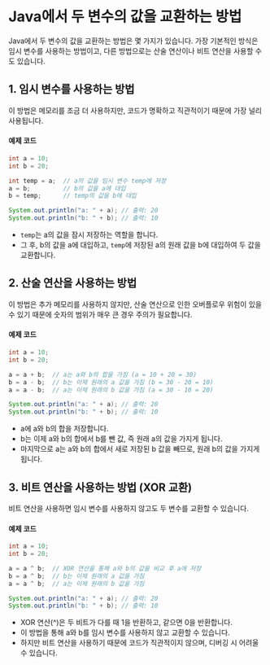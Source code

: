 # Java에서 두 변수의 값을 교환하는 방법

Java에서 두 변수의 값을 교환하는 방법은 몇 가지가 있습니다. 가장 기본적인 방식은 임시 변수를 사용하는 방법이고, 다른 방법으로는 산술 연산이나 비트 연산을 사용할 수도 있습니다.

## 1. 임시 변수를 사용하는 방법

이 방법은 메모리를 조금 더 사용하지만, 코드가 명확하고 직관적이기 때문에 가장 널리 사용됩니다.

#### 예제 코드

```java
int a = 10;
int b = 20;

int temp = a;  // a의 값을 임시 변수 temp에 저장
a = b;         // b의 값을 a에 대입
b = temp;      // temp의 값을 b에 대입

System.out.println("a: " + a); // 출력: 20
System.out.println("b: " + b); // 출력: 10
```

- `temp`는 a의 값을 잠시 저장하는 역할을 합니다.
- 그 후, b의 값을 a에 대입하고, `temp`에 저장된 a의 원래 값을 b에 대입하여 두 값을 교환합니다.

## 2. 산술 연산을 사용하는 방법

이 방법은 추가 메모리를 사용하지 않지만, 산술 연산으로 인한 오버플로우 위험이 있을 수 있기 때문에 숫자의 범위가 매우 큰 경우 주의가 필요합니다.

#### 예제 코드

```java
int a = 10;
int b = 20;

a = a + b;  // a는 a와 b의 합을 가짐 (a = 10 + 20 = 30)
b = a - b;  // b는 이제 원래의 a 값을 가짐 (b = 30 - 20 = 10)
a = a - b;  // a는 이제 원래의 b 값을 가짐 (a = 30 - 10 = 20)

System.out.println("a: " + a); // 출력: 20
System.out.println("b: " + b); // 출력: 10
```

- a에 a와 b의 합을 저장합니다.
- b는 이제 a와 b의 합에서 b를 뺀 값, 즉 원래 a의 값을 가지게 됩니다.
- 마지막으로 a는 a와 b의 합에서 새로 저장된 b 값을 빼므로, 원래 b의 값을 가지게 됩니다.

## 3. 비트 연산을 사용하는 방법 (XOR 교환)

비트 연산을 사용하면 임시 변수를 사용하지 않고도 두 변수를 교환할 수 있습니다.

#### 예제 코드

```java
int a = 10;
int b = 20;

a = a ^ b;  // XOR 연산을 통해 a와 b의 값을 비교 후 a에 저장
b = a ^ b;  // b는 이제 원래의 a 값을 가짐
a = a ^ b;  // a는 이제 원래의 b 값을 가짐

System.out.println("a: " + a); // 출력: 20
System.out.println("b: " + b); // 출력: 10
```

- XOR 연산(^)은 두 비트가 다를 때 1을 반환하고, 같으면 0을 반환합니다.
- 이 방법을 통해 a와 b를 임시 변수를 사용하지 않고 교환할 수 있습니다.
- 하지만 비트 연산을 사용하기 때문에 코드가 직관적이지 않으며, 디버깅 시 어려울 수 있습니다.
